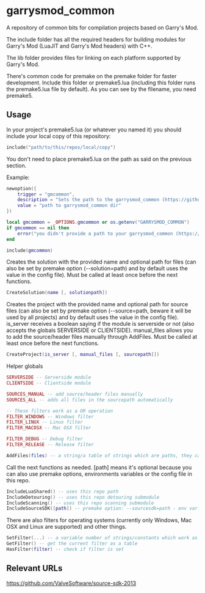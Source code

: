 # garrysmod_common

A repository of common bits for compilation projects based on Garry's Mod.

The include folder has all the required headers for building modules for Garry's Mod (LuaJIT and Garry's Mod headers) with C++.

The lib folder provides files for linking on each platform supported by Garry's Mod.

There's common code for premake on the premake folder for faster development. Include this folder or premake5.lua (including this folder runs the premake5.lua file by default).
As you can see by the filename, you need premake5.

## Usage

In your project's premake5.lua (or whatever you named it) you should include your local copy of this repository:

```lua
include("path/to/this/repos/local/copy")
```

You don't need to place premake5.lua on the path as said on the previous section.

Example:
```lua
newoption({
	trigger = "gmcommon",
	description = "Sets the path to the garrysmod_common (https://github.com/danielga/garrysmod_common) directory",
	value = "path to garrysmod_common dir"
})

local gmcommon = _OPTIONS.gmcommon or os.getenv("GARRYSMOD_COMMON")
if gmcommon == nil then
	error("you didn't provide a path to your garrysmod_common (https://github.com/danielga/garrysmod_common) directory")
end

include(gmcommon)
```

Creates the solution with the provided name and optional path for files (can also be set by premake option (--solution=path) and by default uses the value in the config file). Must be called at least once before the next functions.
```lua
CreateSolution(name [, solutionpath])
```

Creates the project with the provided name and optional path for source files (can also be set by premake option (--source=path, beware it will be used by all projects) and by default uses the value in the config file). is_server receives a boolean saying if the module is serverside or not (also accepts the globals SERVERSIDE or CLIENTSIDE). manual_files allows you to add the source/header files manually through AddFiles. Must be called at least once before the next functions.
```lua
CreateProject(is_server [, manual_files [, sourcepath]])
```

Helper globals
```lua
SERVERSIDE -- Serverside module
CLIENTSIDE -- Clientside module

SOURCES_MANUAL -- add source/header files manually
SOURCES_ALL -- adds all files in the sourcepath automatically

-- These filters work as a OR operation
FILTER_WINDOWS -- Windows filter
FILTER_LINUX -- Linux filter
FILTER_MACOSX -- Mac OSX filter

FILTER_DEBUG -- Debug filter
FILTER_RELEASE -- Release filter

AddFiles(files) -- a string/a table of strings which are paths, they can also contain wildcards
```

Call the next functions as needed. [path] means it's optional because you can also use premake options, environments variables or the config file in this repo.
```lua
IncludeLuaShared() -- uses this repo path
IncludeDetouring() -- uses this repo detouring submodule
IncludeScanning() -- uses this repo scanning submodule
IncludeSourceSDK([path]) -- premake option: --sourcesdk=path - env var: SOURCE_SDK
```

There are also filters for operating systems (currently only Windows, Mac OSX and Linux are supported) and other things.
```lua
SetFilter(...) -- a variable number of strings/constants which work as filters
GetFilter() -- get the current filter as a table
HasFilter(filter) -- check if filter is set
```

## Relevant URLs

https://github.com/ValveSoftware/source-sdk-2013
